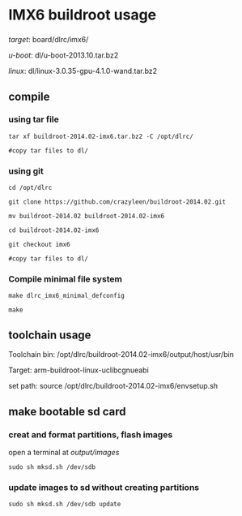 # IMX6 buildroot usage

### 

*target*: board/dlrc/imx6/

*u-boot*: dl/u-boot-2013.10.tar.bz2

*linux*:  dl/linux-3.0.35-gpu-4.1.0-wand.tar.bz2

## compile

### using tar file

	tar xf buildroot-2014.02-imx6.tar.bz2 -C /opt/dlrc/

	#copy tar files to dl/

### using git

	cd /opt/dlrc

	git clone https://github.com/crazyleen/buildroot-2014.02.git

	mv buildroot-2014.02 buildroot-2014.02-imx6
	
	cd buildroot-2014.02-imx6

	git checkout imx6

	#copy tar files to dl/

### Compile minimal file system

	make dlrc_imx6_minimal_defconfig

	make


## toolchain usage

Toolchain bin: /opt/dlrc/buildroot-2014.02-imx6/output/host/usr/bin

Target: arm-buildroot-linux-uclibcgnueabi

set path: source /opt/dlrc/buildroot-2014.02-imx6/envsetup.sh

## make bootable sd card

### creat and format partitions, flash images

open a terminal at *output/images*

	sudo sh mksd.sh /dev/sdb

### update images to sd without creating partitions

	sudo sh mksd.sh /dev/sdb update









